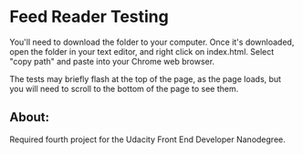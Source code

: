 # Feed Reader Testing

You'll need to download the folder to your computer. Once it's downloaded, open the folder in your text editor, and right click on index.html. Select "copy path" and paste into your Chrome web browser.

The tests may briefly flash at the top of the page, as the page loads, but you will need to scroll to the bottom of the page to see them. 


## About:

Required fourth project for the Udacity Front End Developer Nanodegree.
